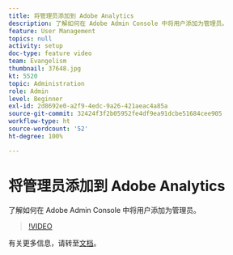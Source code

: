 ```yaml
---
title: 将管理员添加到 Adobe Analytics
description: 了解如何在 Adobe Admin Console 中将用户添加为管理员。
feature: User Management
topics: null
activity: setup
doc-type: feature video
team: Evangelism
thumbnail: 37648.jpg
kt: 5520
topic: Administration
role: Admin
level: Beginner
exl-id: 2d8692e0-a2f9-4edc-9a26-421aeac4a85a
source-git-commit: 32424f3f2b05952fe4df9ea91dcbe51684cee905
workflow-type: ht
source-wordcount: '52'
ht-degree: 100%

---
```


# 将管理员添加到 Adobe Analytics

了解如何在 Adobe Admin Console 中将用户添加为管理员。

>[!VIDEO](https://video.tv.adobe.com/v/37648/?quality=12&learn=on)

有关更多信息，请转至[文档](https://helpx.adobe.com/cn/enterprise/using/admin-console.html)。
